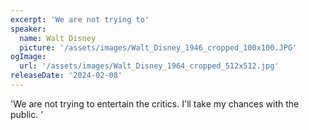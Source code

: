 ```yaml
---
excerpt: 'We are not trying to'
speaker:
  name: Walt Disney
  picture: '/assets/images/Walt_Disney_1946_cropped_100x100.JPG'
ogImage:
  url: '/assets/images/Walt_Disney_1964_cropped_512x512.jpg'
releaseDate: '2024-02-08'
---
```


'We are not trying to entertain the critics. I'll take my chances with the public.'
